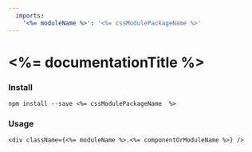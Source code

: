```yaml
---
  imports:
    '<%= moduleName %>': '<%= cssModulePackageName %>'
---
```


# <%= documentationTitle %>

### Install

```
npm install --save <%= cssModulePackageName  %>
```

### Usage

```render jsx
<div className={<%= moduleName %>.<%= componentOrModuleName %>} />
```
